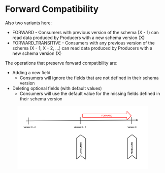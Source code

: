# Forward Compatibility

Also two variants here:

* FORWARD - Consumers with previous version of the schema (X - 1) can read data produced by Producers with a new schema version (X)
* FORWARD\_TRANSITIVE - Consumers with any previous version of the schema (X - 1, X - 2, ...) can read data produced by Producers with a new schema version (X)

The operations that preserve forward compatibility are:

* Adding a new field
  * Consumers will ignore the fields that are not defined in their schema version
* Deleting optional fields (with default values)
  * Consumers will use the default value for the missing fields defined in their schema version

<figure><img src="../../../.gitbook/assets/spaces_PQHX3w20BF4lnkckLJzC_uploads_git-blob-8139077e602e7c36543a4977fcb8655313e8f1b9_sr_forward_compat.png" alt=""><figcaption></figcaption></figure>
